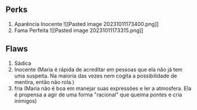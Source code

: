 ## Perks
1. Aparência Inocente ![[Pasted image 20231011173400.png]]
2. Fama Perfeita ![[Pasted image 20231011173315.png]]

## Flaws
1. Sádica
2. Inocente (Maria é rápida de acreditar em pessoas que ela não já tem uma suspeita. Na maioria das vezes nem cogita a possibilidade de mentira, então não rola.)
3. fria (Maria não é boa em manejar suas expressões e ler a atmosfera. Ela é propensa a agir de uma forma "racional" que queima pontes e cria inimigos)